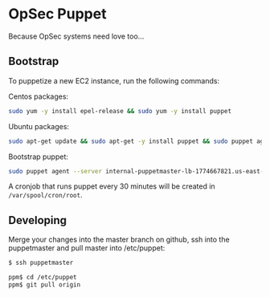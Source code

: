 OpSec Puppet
============

Because OpSec systems need love too...

Bootstrap
---------

To puppetize a new EC2 instance, run the following commands:

Centos packages:
```bash
sudo yum -y install epel-release && sudo yum -y install puppet
```

Ubuntu packages:
```bash
sudo apt-get update && sudo apt-get -y install puppet && sudo puppet agent --enable
```

Bootstrap puppet:
```bash
sudo puppet agent --server internal-puppetmaster-lb-1774667821.us-east-1.elb.amazonaws.com --onetime --no-daemonize --verbose
```

A cronjob that runs puppet every 30 minutes will be created in
`/var/spool/cron/root`.

Developing
----------

Merge your changes into the master branch on github, ssh into the puppetmaster
and pull master into /etc/puppet:

```bash
$ ssh puppetmaster

ppm$ cd /etc/puppet
ppm$ git pull origin
```
